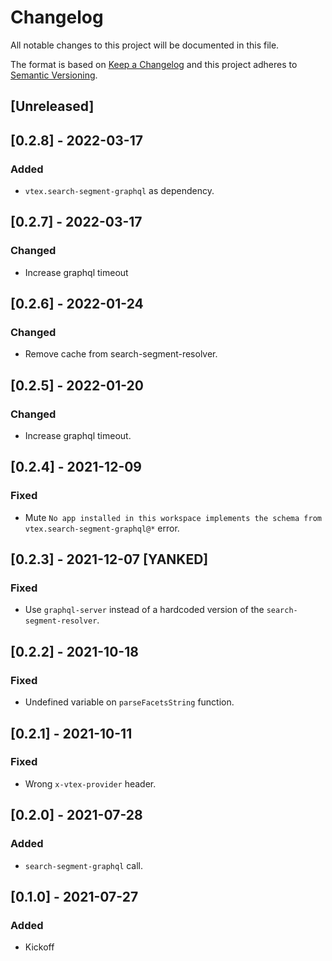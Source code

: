 # Changelog

All notable changes to this project will be documented in this file.

The format is based on [Keep a Changelog](http://keepachangelog.com/en/1.0.0/)
and this project adheres to [Semantic Versioning](http://semver.org/spec/v2.0.0.html).

## [Unreleased]

## [0.2.8] - 2022-03-17

### Added
- `vtex.search-segment-graphql` as dependency.

## [0.2.7] - 2022-03-17

### Changed
- Increase graphql timeout

## [0.2.6] - 2022-01-24

### Changed
-  Remove cache from search-segment-resolver.

## [0.2.5] - 2022-01-20

### Changed
- Increase graphql timeout.

## [0.2.4] - 2021-12-09

### Fixed
- Mute `No app installed in this workspace implements the schema from vtex.search-segment-graphql@*` error.

## [0.2.3] - 2021-12-07 [YANKED]

### Fixed
- Use `graphql-server` instead of a hardcoded version of the `search-segment-resolver`.

## [0.2.2] - 2021-10-18

### Fixed
- Undefined variable on `parseFacetsString` function.

## [0.2.1] - 2021-10-11

### Fixed
- Wrong `x-vtex-provider` header.

## [0.2.0] - 2021-07-28

### Added
- `search-segment-graphql` call.

## [0.1.0] - 2021-07-27
### Added
- Kickoff
